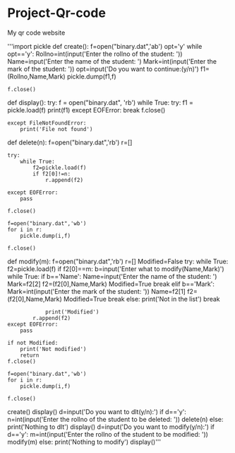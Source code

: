 # Project-Qr-code
My qr code  website

'''import pickle
def create():
    f=open("binary.dat",'ab')
    opt='y'
    while opt=='y':
        Rollno=int(input('Enter the rollno of the student: '))
        Name=input('Enter the name of the student: ')
        Mark=int(input('Enter the mark of the student: '))
        opt=input('Do you want to continue:(y/n)')
        f1=(Rollno,Name,Mark)
        pickle.dump(f1,f)
    
    f.close()

def display():
    try:
        f = open("binary.dat", 'rb')
        while True:
            try:
                f1 = pickle.load(f)
                print(f1)
            except EOFError:
                break
        f.close()
         
    except FileNotFoundError:
        print('File not found')


def delete(n):
    f=open("binary.dat",'rb')
    r=[]

    try:
        while True:
            f2=pickle.load(f)
            if f2[0]!=n:
                r.append(f2)
                
    except EOFError:
        pass
    
    f.close()
    
    f=open("binary.dat",'wb')
    for i in r:
        pickle.dump(i,f)
        
    f.close()

def modify(m):
    f=open("binary.dat",'rb')
    r=[]
    Modified=False
    try:
        while True:
            f2=pickle.load(f)
            if f2[0]==m:
                b=input('Enter what to modify(Name,Mark)')
                while True:
                    if b=='Name':
                        Name=input('Enter the name of the student: ')
                        Mark=f2[2]
                        f2=(f2[0],Name,Mark)
                        Modified=True
                        break
                    elif b=='Mark':
                        Mark=int(input('Enter the mark of the student: '))
                        Name=f2[1]
                        f2=(f2[0],Name,Mark)
                        Modified=True
                        break
                    else:
                        print('Not in the list')
                        break
               
                
                print('Modified')
            r.append(f2)
    except EOFError:
        pass

    if not Modified:
        print('Not modified')
        return
    f.close()

    f=open("binary.dat",'wb')
    for i in r:
        pickle.dump(i,f)
        
    f.close()


create()
display()
d=input('Do you want to dlt(y/n):')
if d=='y':
    n=int(input('Enter the rollno of the student to be deleted: '))
    delete(n)
else:
    print('Nothing to dlt')
display()
d=input('Do you want to modify(y/n):')
if d=='y':
    m=int(input('Enter the rollno of the student to be modified: '))
    modify(m)
else:
    print('Nothing to modify')
display()'''
